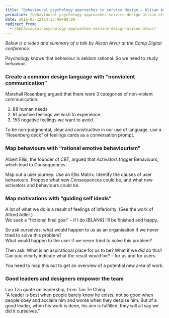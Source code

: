 ```yaml
---
title: "Behavioural psychology approaches to service design – Alisan Atvur"
permalink: /behavioural-psychology-approaches-service-design-alisan-atvur
date: 2016-05-12T14:23:00+00:00
redirect_from:
  - /behavioural-psychology-approaches-service-design-alisan-atvur/
---
```


*Below is a video and summary of a talk by Alisan Atvur at the Camp Digital conference.*

Psychology knows that behaviour is seldom rational. So we need to study behaviour.

### Create a common design language with “nonviolent communication”

Marshall Rosenberg argued that there were 3 categories of non-violent communication:

1. 88 human needs 
2. 91 positive feelings we wish to experience
3. 153 negative feelings we want to avoid

To be non-judgmental, clear and constructive in our use of language, use a “Rosenberg deck” of feelings cards as a conversation prompt.

### Map behaviours with “rational emotive behaviourism”

Albert Ellis, the founder of CBT, argued that Activators trigger Behaviours, which lead to Consequences.

Map out a user journey. Use an Ellis Matrix. Identify the causes of user behaviours. Propose what new Consequences could be, and what new activators and behaviours could be.

### Map motivations with “guiding self ideals”

A lot of what we do is a result of feelings of inferiority. (See the work of Alfred Adler.)  
We seek a “fictional final goal” – if I do [BLANK] I’ll be finished and happy.

So ask ourselves: what would happen to us as an organisation if we never tried to solve this problem?  
What would happen to the user if we never tried to solve this problem?

Then ask: What is an aspirational place for us to be? What if we *did* do this?  
Can you clearly indicate what the result would be? – for us and for users

You need to map this out to get an overview of a potential new area of work.

### Good leaders and designers empower the team

Lao Tzu quote on leadership, from Tao Te Ching:  
“A leader is best when people barely know he exists, not so good when people obey and acclaim him and worse when they despise him. But of a good leader, when his work is done, his aim is fulfilled, they will all say we did it ourselves.”